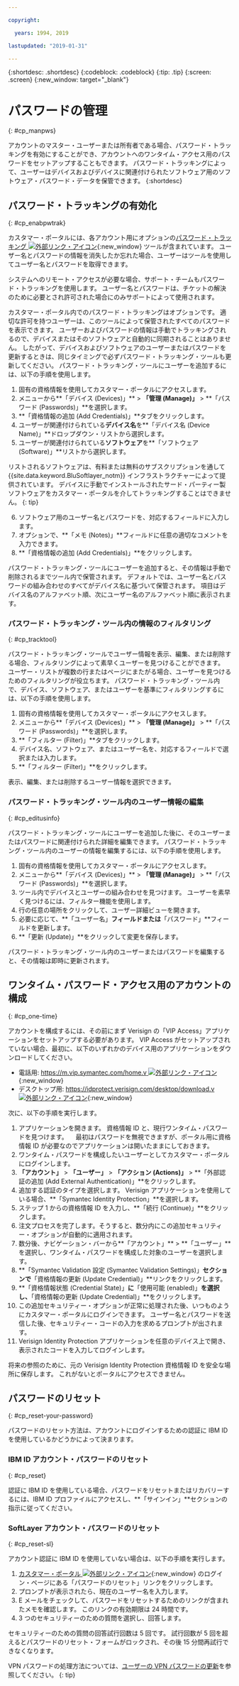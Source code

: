 ```yaml
---

copyright:

  years: 1994, 2019

lastupdated: "2019-01-31"

---
```


{:shortdesc: .shortdesc}
{:codeblock: .codeblock}
{:tip: .tip}
{:screen: .screen}
{:new_window: target="_blank"}


# パスワードの管理
{: #cp_manpws}

アカウントのマスター・ユーザーまたは所有者である場合、パスワード・トラッキングを有効にすることができ、アカウントへのワンタイム・アクセス用のパスワードをセットアップすることもできます。 パスワード・トラッキングによって、ユーザーはデバイスおよびデバイスに関連付けられたソフトウェア用のソフトウェア・パスワード・データを保管できます。
{:shortdesc}

## パスワード・トラッキングの有効化
{: #cp_enabpwtrak}

カスタマー・ポータルには、各アカウント用にオプションの[パスワード・トラッキング ![外部リンク・アイコン](../icons/launch-glyph.svg)](https://control.softlayer.com/devices/passwords){:new_window} ツールが含まれています。 ユーザー名とパスワードの情報を消失したか忘れた場合、ユーザーはツールを使用してユーザー名とパスワードを取得できます。

システムへのリモート・アクセスが必要な場合、サポート・チームもパスワード・トラッキングを使用します。 ユーザー名とパスワードは、チケットの解決のために必要とされ許可された場合にのみサポートによって使用されます。

カスタマー・ポータル内でのパスワード・トラッキングはオプションです。 適切な許可を持つユーザーは、このツールによって保管されたすべてのパスワードを表示できます。 ユーザーおよびパスワードの情報は手動でトラッキングされるので、デバイスまたはそのソフトウェアと自動的に同期されることはありません。 したがって、デバイスおよびソフトウェアのユーザーまたはパスワードを更新するときは、同じタイミングで必ずパスワード・トラッキング・ツールも更新してください。 パスワード・トラッキング・ツールにユーザーを追加するには、以下の手順を使用します。

1. 固有の資格情報を使用してカスタマー・ポータルにアクセスします。
2. メニューから**「デバイス (Devices)」** > **「管理 (Manage)」** > **「パスワード (Passwords)」**を選択します。
3. **「資格情報の追加 (Add Credentials)」**タブをクリックします。
4. ユーザーが関連付けられている**デバイス名**を**「デバイス名 (Device Name)」**ドロップダウン・リストから選択します。
5. ユーザーが関連付けられている**ソフトウェア**を**「ソフトウェア (Software)」**リストから選択します。

  リストされるソフトウェアは、有料または無料のサブスクリプションを通して {{site.data.keyword.BluSoftlayer_notm}} インフラストラクチャーによって提供されています。 デバイスに手動でインストールされたサード・パーティー製ソフトウェアをカスタマー・ポータルを介してトラッキングすることはできません。
  {: tip}

6. ソフトウェア用のユーザー名とパスワードを、対応するフィールドに入力します。
8. オプションで、**「メモ (Notes)」**フィールドに任意の適切なコメントを入力できます。
9. **「資格情報の追加 (Add Credentials)」**をクリックします。

パスワード・トラッキング・ツールにユーザーを追加すると、その情報は手動で削除されるまでツール内で保管されます。 デフォルトでは、ユーザー名とパスワードの組み合わせのすべてがデバイス名に基づいて保管されます。 項目はデバイス名のアルファベット順、次にユーザー名のアルファベット順に表示されます。

### パスワード・トラッキング・ツール内の情報のフィルタリング
{: #cp_tracktool}

パスワード・トラッキング・ツールでユーザー情報を表示、編集、または削除する場合、フィルタリングによって素早くユーザーを見つけることができます。 ユーザー・リストが複数の行またはページにまたがる場合、ユーザーを見つけるためのフィルタリングが役立ちます。 パスワード・トラッキング・ツール内で、デバイス、ソフトウェア、またはユーザーを基準にフィルタリングするには、以下の手順を使用します。

1. 固有の資格情報を使用してカスタマー・ポータルにアクセスします。
2. メニューから**「デバイス (Devices)」** > **「管理 (Manage)」** > **「パスワード (Passwords)」**を選択します。
3. **「フィルター (Filter)」**タブをクリックします。
4. デバイス名、ソフトウェア、またはユーザー名を、対応するフィールドで選択または入力します。
5. **「フィルター (Filter)」**をクリックします。

表示、編集、または削除するユーザー情報を選択できます。

### パスワード・トラッキング・ツール内のユーザー情報の編集
{: #cp_editusinfo}

パスワード・トラッキング・ツールにユーザーを追加した後に、そのユーザーまたはパスワードに関連付けられた詳細を編集できます。 パスワード・トラッキング・ツール内のユーザーの情報を編集するには、以下の手順を使用します。

1. 固有の資格情報を使用してカスタマー・ポータルにアクセスします。
2. メニューから**「デバイス (Devices)」** > **「管理 (Manage)」** > **「パスワード (Passwords)」**を選択します。
3. ツール内でデバイスとユーザーの組み合わせを見つけます。 ユーザーを素早く見つけるには、フィルター機能を使用します。
4. 行の任意の場所をクリックして、ユーザー詳細ビューを開きます。
5. 必要に応じて、**「ユーザー名」**フィールドまたは**「パスワード」**フィールドを更新します。
6. **「更新 (Update)」**をクリックして変更を保存します。

パスワード・トラッキング・ツール内のユーザーまたはパスワードを編集すると、その情報は即時に更新されます。

## ワンタイム・パスワード・アクセス用のアカウントの構成
{: #cp_one-time}

アカウントを構成するには、その前にまず Verisign の「VIP Access」アプリケーションをセットアップする必要があります。 VIP Access がセットアップされていない場合、最初に、以下のいずれかのデバイス用のアプリケーションをダウンロードしてください。
* 電話用: [https://m.vip.symantec.com/home.v ![外部リンク・アイコン](../icons/launch-glyph.svg)](https://m.vip.symantec.com/home.v){:new_window}
* デスクトップ用:  [https://idprotect.verisign.com/desktop/download.v ![外部リンク・アイコン](../icons/launch-glyph.svg)](https://idprotect.verisign.com/desktop/download.v){:new_window}

次に、以下の手順を実行します。
1. アプリケーションを開きます。 資格情報 ID と、現行ワンタイム・パスワードを見つけます。 　最初はパスワードを無視できますが、ポータル用に資格情報 ID が必要なのでアプリケーションは開いたままにしておきます。
2. ワンタイム・パスワードを構成したいユーザーとしてカスタマー・ポータルにログインします。
3. **「アカウント」** > **「ユーザー」** > **「アクション (Actions)」** > **「外部認証の追加 (Add External Authentication)」**をクリックします。
4. 追加する認証のタイプを選択します。 Verisign アプリケーションを使用している場合、**「Symantec Identity Protection」**を選択します。
5. ステップ 1 からの資格情報 ID を入力し、**「続行 (Continue)」**をクリックします。
6. 注文プロセスを完了します。そうすると、数分内にこの追加セキュリティー・オプションが自動的に適用されます。
7. 数分後、ナビゲーション・バーから**「アカウント」** > **「ユーザー」**を選択し、ワンタイム・パスワードを構成した対象のユーザーを選択します。
8. **「Symantec Validation 設定 (Symantec Validation Settings)」**セクションで**「資格情報の更新 (Update Credential)」**リンクをクリックします。
9. **「資格情報状態 (Credential State)」**に**「使用可能 (enabled)」**を選択し、**「資格情報の更新 (Update Credential)」**をクリックします。
10. この追加セキュリティー・オプションが正常に処理された後、いつものようにカスタマー・ポータルにログインできます。 ユーザー名とパスワードを送信した後、セキュリティー・コードの入力を求めるプロンプトが出されます。
11. Verisign Identity Protection アプリケーションを任意のデバイス上で開き、表示されたコードを入力してログインします。

将来の参照のために、元の Verisign Identity Protection 資格情報 ID を安全な場所に保存します。 これがないとポータルにアクセスできません。

## パスワードのリセット
{: #cp_reset-your-password}

パスワードのリセット方法は、アカウントにログインするための認証に IBM ID を使用しているかどうかによって決まります。  

### IBM ID アカウント・パスワードのリセット
{: #cp_reset}

認証に IBM ID を使用している場合、パスワードをリセットまたはリカバリーするには、IBM ID プロファイルにアクセスし、**「サインイン」**セクションの指示に従ってください。

### SoftLayer アカウント・パスワードのリセット
{: #cp_reset-sl}

アカウント認証に IBM ID を使用していない場合は、以下の手順を実行します。

1. [カスタマー・ポータル ![外部リンク・アイコン](../icons/launch-glyph.svg)](https://control.softlayer.com/){:new_window} のログイン・ページにある「パスワードのリセット」リンクをクリックします。
2. プロンプトが表示されたら、現在のユーザー名を入力します。
3. E メールをチェックして、パスワードをリセットするためのリンクが含まれたメモを確認します。 このリンクの有効期限は 24 時間です。
4. 3 つのセキュリティーのための質問を選択し、回答します。

セキュリティーのための質問の回答試行回数は 5 回です。 試行回数が 5 回を超えるとパスワードのリセット・フォームがロックされ、その後 15 分間再試行できなくなります。

VPN パスワードの処理方法については、[ユーザーの VPN パスワードの更新](/docs/infrastructure/iaas-vpn?topic=VPN-update-a-user-s-vpn-password#update-a-user-s-vpn-password)を参照してください。
{: tip}
